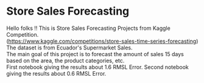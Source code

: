# Store Sales Forecasting
Hello folks ‼️ This is Store Sales Forecasting Projects from Kaggle Competition. \
(https://www.kaggle.com/competitions/store-sales-time-series-forecasting) \
The dataset is from Ecuador's Supermarket Sales. \
The main goal of this project is to forecast the amount of sales 15 days based on the area, the product categories, etc. \
First notebook giving the results about 1.6 RMSL Error. Second notebook giving the results about 0.6 RMSL Error. 
